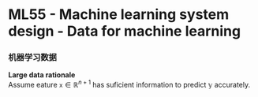 # ML55 - Machine learning system design - Data for machine learning

### 机器学习数据

**Large data rationale**  
Assume eature $\mathtt{x} \in \mathbb{R}^{n+1}$ has suficient information to predict $\mathbb{y}$ accurately.